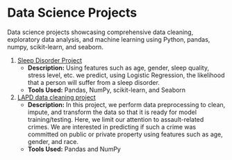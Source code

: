 # Data Science Projects
Data science projects showcasing comprehensive data cleaning, exploratory data analysis, and machine learning using Python, pandas, numpy, scikit-learn, and seaborn.

1. [Sleep Disorder Project](https://github.com/Christian-Morgan/Data-Science-Portfolio/tree/main/Sleep%20Disorder%20Project)
   - **Description:** Using features such as age, gender, sleep quality, stress level, etc. we predict, using Logistic Regression, the likelihood that a person will suffer from a sleep disorder.
   - **Tools Used:** Pandas, NumPy, scikit-learn, and Seaborn
2. [LAPD data cleaning project](https://github.com/Christian-Morgan/Data-Science-Portfolio/tree/main/LAPD%20data%20cleaning)
   - **Description:** In this project, we perform data preprocessing to clean, impute, and transform the data so that it is ready for model training/testing. Here, we limit our attention to assault-related crimes. We are interested in predicting if such a crime was committed on public or private property using features such as age, gender, and race.
   - **Tools Used:** Pandas and NumPy
